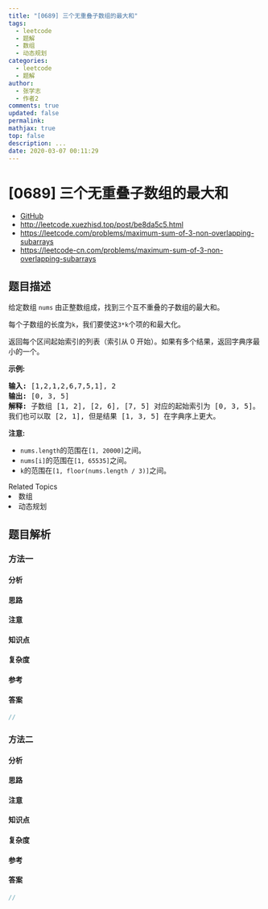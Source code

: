 ```yaml
---
title: "[0689] 三个无重叠子数组的最大和"
tags:
  - leetcode
  - 题解
  - 数组
  - 动态规划
categories:
  - leetcode
  - 题解
author:
  - 张学志
  - 作者2
comments: true
updated: false
permalink:
mathjax: true
top: false
description: ...
date: 2020-03-07 00:11:29
---
```



# [0689] 三个无重叠子数组的最大和
* [GitHub](https://github.com/algoboy101/LeetCodeCrowdsource/tree/master/_posts/QA/%5B0689%5D%20%E4%B8%89%E4%B8%AA%E6%97%A0%E9%87%8D%E5%8F%A0%E5%AD%90%E6%95%B0%E7%BB%84%E7%9A%84%E6%9C%80%E5%A4%A7%E5%92%8C.md)
* http://leetcode.xuezhisd.top/post/be8da5c5.html
* https://leetcode.com/problems/maximum-sum-of-3-non-overlapping-subarrays
* https://leetcode-cn.com/problems/maximum-sum-of-3-non-overlapping-subarrays


## 题目描述

<p>给定数组&nbsp;<code>nums</code>&nbsp;由正整数组成，找到三个互不重叠的子数组的最大和。</p>

<p>每个子数组的长度为<code>k</code>，我们要使这<code>3*k</code>个项的和最大化。</p>

<p>返回每个区间起始索引的列表（索引从 0 开始）。如果有多个结果，返回字典序最小的一个。</p>

<p><strong>示例:</strong></p>

<pre>
<strong>输入:</strong> [1,2,1,2,6,7,5,1], 2
<strong>输出:</strong> [0, 3, 5]
<strong>解释:</strong> 子数组 [1, 2], [2, 6], [7, 5] 对应的起始索引为 [0, 3, 5]。
我们也可以取 [2, 1], 但是结果 [1, 3, 5] 在字典序上更大。
</pre>

<p><strong>注意:</strong></p>

<ul>
	<li><code>nums.length</code>的范围在<code>[1, 20000]</code>之间。</li>
	<li><code>nums[i]</code>的范围在<code>[1, 65535]</code>之间。</li>
	<li><code>k</code>的范围在<code>[1, floor(nums.length / 3)]</code>之间。</li>
</ul>
<div><div>Related Topics</div><div><li>数组</li><li>动态规划</li></div></div>


## 题目解析


### 方法一

#### 分析

#### 思路

#### 注意

#### 知识点

#### 复杂度

#### 参考

#### 答案

```cpp
//
```


### 方法二

#### 分析

#### 思路

#### 注意

#### 知识点

#### 复杂度

#### 参考

#### 答案

```cpp
//
```


